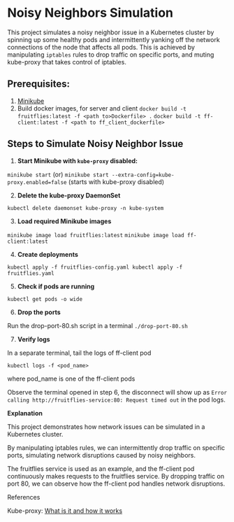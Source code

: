 # Noisy Neighbors Simulation

This project simulates a noisy neighbor issue in a Kubernetes cluster by spinning up some healthy pods and intermittently yanking off the network connections of the node that affects all pods. This is achieved by manipulating `iptables` rules to drop traffic on specific ports, and muting kube-proxy that takes control of iptables.

## Prerequisites:

1. [Minikube](https://minikube.sigs.k8s.io/docs/)
2. Build docker images, for server and client
`docker build -t fruitflies:latest -f <path to>Dockerfile> .`
`docker build -t ff-client:latest -f <path to ff_client_dockerfile>`

## Steps to Simulate Noisy Neighbor Issue

1. **Start Minikube with `kube-proxy` disabled:**

`minikube start` (or) `minikube start --extra-config=kube-proxy.enabled=false` (starts with kube-proxy disabled)

2. **Delete the kube-proxy DaemonSet**

`kubectl delete daemonset kube-proxy -n kube-system`

3. **Load required Minikube images**

`minikube image load fruitflies:latest`
`minikube image load ff-client:latest`

4. **Create deployments**

`kubectl apply -f fruitflies-config.yaml
kubectl apply -f fruitflies.yaml`

5. **Check if pods are running**

`kubectl get pods -o wide`

6. **Drop the ports**

Run the drop-port-80.sh script in a terminal
`./drop-port-80.sh`

7. **Verify logs**

In a separate terminal, tail the logs of ff-client pod

`kubectl logs -f <pod_name>`

where pod_name is one of the ff-client pods

Observe the terminal opened in step 6, the disconnect will show up as `Error calling http://fruitflies-service:80: Request timed out` in the pod logs.

**Explanation**

This project demonstrates how network issues can be simulated in a Kubernetes cluster.

By manipulating iptables rules, we can intermittently drop traffic on specific ports, simulating network disruptions caused by noisy neighbors.

The fruitflies service is used as an example, and the ff-client pod continuously makes requests to the fruitflies service. By dropping traffic on port 80, we can observe how the ff-client pod handles network disruptions.

References

Kube-proxy: [What is it and how it works](https://medium.com/@amroessameldin/kube-proxy-what-is-it-and-how-it-works-6def85d9bc8f)
